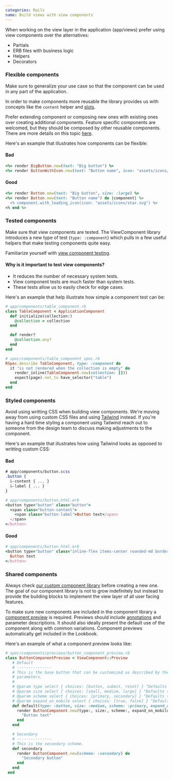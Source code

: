 ```yaml
---
categories: Rails
name: Build views with view components
---
```


When working on the view layer in the application (app/views) prefer using view
components over the alternatives:

* Partials
* ERB files with business logic
* Helpers
* Decorators

### Flexible components

Make sure to generalize your use case so that the component can be used in any
part of the application.

In order to make components more reusable the library provides us with concepts like
the `content` helper and [slots](https://viewcomponent.org/guide/slots.html).

Prefer extending component or composing new ones with existing ones over 
creating additional components. Feature specific components are welcomed, but they 
should be composed by other reusable components. There are more details on this topic 
[here](https://viewcomponent.org/viewcomponents-at-github.html#the-two-types-of-viewcomponents-we-write).

Here's an example that illustrates how components can be flexible:

#### Bad
```rb
<%= render BigButton.new(text: "Big button") %>
<%= render ButtonWithIcon.new(text: "Button name", icon: "assets/icons/star.svg") %>
```

#### Good
```rb
<%= render Button.new(text: "Big button", size: :large) %>
<%= render Button.new(text: "Button name") do |component| %>
  <% component.with_leading_icon(icon: "assets/icons/star.svg") %>
<% end %>
```

### Tested components

Make sure that view components are tested. The ViewComponent library introduces a
new type of test (`type: :component`) which pulls in a few useful helpers that
make testing components quite easy.

Familiarize yourself with [view component testing](https://viewcomponent.org/guide/testing.html).

#### Why is it important to test view components?

- It reduces the number of necessary system tests.
- View component tests are much faster than system tests.
- These tests allow us to easily check for edge cases.

Here's an example that help illustrate how simple a component test can be:

```rb
# app/components/table_component.rb
class TableComponent < ApplicationComponent
  def initialize(collection:)
    @collection = collection
  end

  def render?
    @collection.any?
  end
end

# spec/components/table_component_spec.rb
RSpec.describe TableComponent, type: :component do
  it "is not rendered when the collection is empty" do
    render_inline(TableComponent.new(collection: []))
    expect(page).not_to have_selector("table")
  end
end
```

### Styled components

Avoid using writting CSS when building view components. We're moving away
from using custom CSS files and using [Tailwind](https://tailwindcss.com) 
instead. If you're having a hard time styling a component using Tailwind reach 
out to someone from the design team to discuss making adjustments to the 
component.

Here's an example that illustrates how using Tailwind looks as opposed
to writting custom CSS:

#### Bad
```css
# app/components/button.scss
.button {
  &-content { ... }
  &-label { ... }
}
```
```rb
# app/components/button.html.erb
<button type="button" class="button">
  <span class="button-content">
    <span class="button-label">Button text</span>
  </span>
</button>
```

#### Good
```rb
# app/components/button.html.erb
<button type="button" class="inline-flex items-center rounded-md border border-transparent bg-indigo-600 px-4 py-2 text-sm font-medium text-white shadow-sm">
  Button text
</button>
```

### Shared components

Always check [our custom component library](https://www.biggerpockets.com/lookbook) 
before creating a new one. The goal of our component library is not to grow 
indefinitely but instead to provide the building blocks to implement the view layer 
of all user facing features.

To make sure new components are included in the component library
a [component preview](https://viewcomponent.org/guide/previews.html) is required. 
Previews should include [annotations](https://lookbook.build/guide/previews/annotating/) 
and parameter descriptions. It should also ideally present the default use of 
the component along with common variations. Component previews automatically get 
included in the Lookbook.

Here's an example of what a component preview looks like:
```rb
# spec/components/previews/button_component_preview.rb
class ButtonComponentPreview < ViewComponent::Preview
   # Default
   # ---------------
   # This is the base button that can be customized as described by the
   # parameters.
   #
   # @param type select { choices: [button, submit, reset] } "Defaults to `:button`"
   # @param size select { choices: [small, medium, large] } "Defaults to `:medium`"
   # @param scheme select { choices: [primary, secondary] } "Defaults to `:primary`"
   # @param expand_on_mobile select { choices: [true, false] } "Defaults to `false`"
   def default(type: :button, size: :medium, scheme: :primary, expand_on_mobile: false)
     render ButtonComponent.new(type:, size:, scheme:, expand_on_mobile:) do
       "Button text"
     end
   end

   # Secondary
   # ---------------
   # This is the secondary scheme.
   def secondary
     render ButtonComponent.new(scheme: :secondary) do
       "Secondary button"
     end
   end
 end
```
